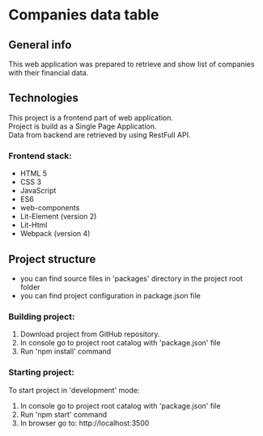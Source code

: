 # Companies data table

## General info
This web application was prepared to retrieve and show list of companies with their financial data. <br>

## Technologies
This project is a frontend part of web application.<br/>
 Project is build as a Single Page Application.<br/>
 Data from backend are retrieved by using RestFull API.

### Frontend stack:
- HTML 5
- CSS 3
- JavaScript
- ES6
- web-components
- Lit-Element (version 2)
- Lit-Html
- Webpack (version 4)

## Project structure
- you can find source files in 'packages' directory in the project root folder
- you can find project configuration in package.json file

### Building project:
1. Download project from GitHub repository.
2. In console go to project root catalog with 'package.json' file
3. Run 'npm install' command

### Starting project:
To start project in 'development' mode:
1. In console go to project root catalog with 'package.json' file
2. Run 'npm start' command
3. In browser go to: http://localhost:3500 



